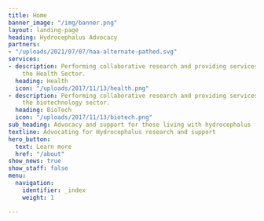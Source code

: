 ```yaml
---
title: Home
banner_image: "/img/banner.png"
layout: landing-page
heading: Hydrocephalus Advocacy
partners:
- "/uploads/2021/07/07/haa-alternate-pathed.svg"
services:
- description: Performing collaborative research and providing services to support
    the Health Sector.
  heading: Health
  icon: "/uploads/2017/11/13/health.png"
- description: Performing collaborative research and providing services to support
    the biotechnology sector.
  heading: BioTech
  icon: "/uploads/2017/11/13/biotech.png"
sub_heading: Advocacy and support for those living with hydrocephalus
textline: Advocating for Hydrocephalus research and support
hero_button:
  text: Learn more
  href: "/about"
show_news: true
show_staff: false
menu:
  navigation:
    identifier: _index
    weight: 1

---
```


